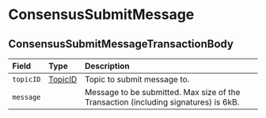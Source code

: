 # ConsensusSubmitMessage

## ConsensusSubmitMessageTransactionBody

| Field | Type | Description |
| :--- | :--- | :--- |
| `topicID` | [TopicID](../basic-types/topicid.md) | Topic to submit message to. |
| `message` |  | Message to be submitted. Max size of the Transaction \(including signatures\) is 6kB. |



